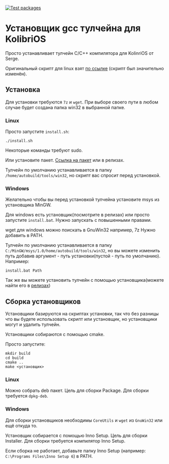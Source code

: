 [![Test packages](https://github.com/Egor00f/kolibrios-gcc-toolchain/actions/workflows/test.yml/badge.svg)](https://github.com/Egor00f/kolibrios-gcc-toolchain/actions/workflows/test.yml)

# Установщик gcc тулчейна для KolibriOS

Просто устанавливает тулчейн C/C++ компилятора для KolinriOS от Serge.

Оригинальный скрипт для linux взят [по ссылке](http://board.kolibrios.org/viewtopic.php?p=76227&hilit=%D1%82%D1%83%D0%BB%D1%87%D0%B5%D0%B9%D0%BD#p76227) (скрипт был значительно изменён).

## Установка

Для установки требуются `7z` и `wget`. При выборе своего пути в любом случае будет создана папка win32 в выбранной папке. 

### Linux

Просто запустите `install.sh`:
```
./install.sh
```

Некоторые команды требуют sudo.

Или установите пакет. [Ссылка на пакет](https://git.kolibrios.org/Egor00f/-/packages/debian/kos32-gcc/) или в релизах.

Тулчейн по умолчанию устанавливается в папку `/home/autobuild/tools/win32`, но скрипт вас спросит перед установкой.

### Windows

Желательно чтобы вы перед установкой тулчейна установите msys из установщика MinGW.

Для windows есть установщик(посмотрите в релизах) или просто запустите `install.bat`. Нужно запускать с повышенными правами.

wget для windows можно поискать в GnuWin32 например, 7z Нужно добавить в PATH. 

Тулчейн по умолчанию устанавливается в папку `C:/MinGW/msys/1.0/home/autobuild/tools/win32`, но вы можете изменить путь добавив аргумент - путь установки(пустой - путь по умолчанию). Например:

```
install.bat Path
```

Так же вы можете установить тулчейн с помощью установщика(можете найти его в [релизах](https://git.kolibrios.org/Egor00f/-/packages/debian/kos32-gcc/))

## Сборка установщиков

Установщики базируются на скриптах установки, так что без разницы что вы будете использовать скрипт или установщик, но установщики могут и удалить тулчейн.

Установщики собираются с помощью cmake.

Просто запустите:

```
mkdir build
cd build
cmake ..
make <установщик>
```

### Linux

Можно собрать deb пакет. Цель для сборки Package. Для сборки требуется `dpkg-deb`.

### Windows

Для сборки установщиков необходимы `CoreUtils` и `wget` из `GnuWin32` или ещё откуда то.

Установщик собирается с помощью Inno Setup. Цель для сборки Installer. Для сборки требуется компилятор Inno Setup.

Если сборка не работает, добавьте папку Inno Setup (например: `C:\Programs Files\Inno Setup 6`) в PATH.
